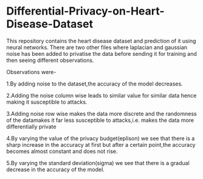 # Differential-Privacy-on-Heart-Disease-Dataset


This repository contains the heart disease dataset and prediction of it using neural networks.
There are two other files where laplacian and gaussian noise has been added to privatise the data before sending it for training and then seeing different observations.

Observations were-

1.By adding noise to the dataset,the accuracy of the model decreases.

2.Adding the noise column wise leads to similar value for similar data hence making it susceptible to attacks.

3.Adding noise row wise makes the data more discrete and the randomness of the datamakes it far less susceptible to attacks,i.e. makes the data more differentially private

4.By varying the value of the privacy budget(eplison) we see that there is a sharp increase in the accuracy at first but after a certain point,the accuracy becomes almost constant and does not rise.

5.By varying the standard deviation(sigma) we see that there is a gradual decrease in the accuracy of the model.
